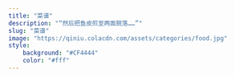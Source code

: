 ```yaml
---
title: "菜谱"
description: "“然后把鱼皮煎至两面脱落……”"
slug: "菜谱"
image: "https://qiniu.colacdn.com/assets/categories/food.jpg"
style:
    background: "#CF4444"
    color: "#fff"
---
```

